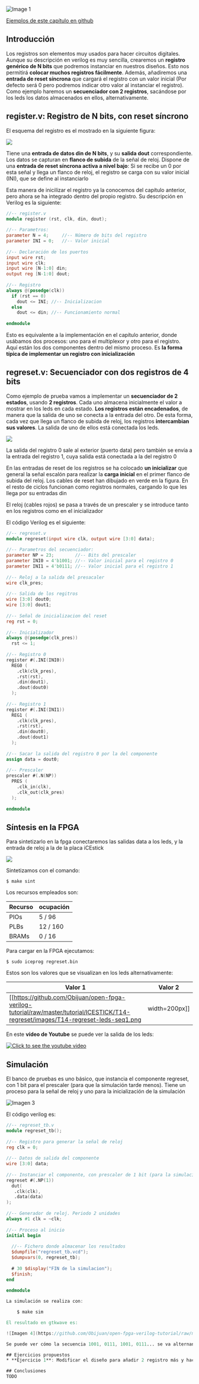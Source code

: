 
![Image 1](https://github.com/Obijuan/open-fpga-verilog-tutorial/raw/master/tutorial/ICESTICK/T14-regreset/images/regreset-1.png)

[Ejemplos de este capítulo en github](https://github.com/Obijuan/open-fpga-verilog-tutorial/tree/master/tutorial/ICESTICK/T14-regreset)

## Introducción
Los registros son elementos muy usados para hacer circuitos digitales. Aunque su descripción en verilog es muy sencilla, crearemos un **registro genérico de N bits** que podremos instanciar en nuestros diseños. Esto nos permitirá **colocar muchos registros fácilmente**. Además, añadiremos una **entrada de reset síncrona** que cargará el registro con un valor inicial (Por defecto será 0 pero podremos indicar otro valor al instanciar el registro). Como ejemplo haremos un **secuenciador con 2 registros**, sacándose por los leds los datos almacenados en ellos, alternativamente.

## register.v: Registro de N bits, con reset síncrono

El esquema del registro es el mostrado en la siguiente figura:

![](https://github.com/Obijuan/open-fpga-verilog-tutorial/raw/master/tutorial/ICESTICK/T14-regreset/images/regreset-2.png)

Tiene una **entrada de datos din de N bits**, y su **salida dout** correspondiente. Los datos se capturan en **flanco de subida** de la señal de reloj. Dispone de una **entrada de reset síncrona activa a nivel bajo**: Si se recibe un 0 por esta señal y llega un flanco de reloj, el registro se carga con su valor inicial (INI), que se define al instanciarlo

Esta manera de inicilizar el registro ya la conocemos del capítulo anterior, pero ahora se ha integrado dentro del propio registro. Su descripción en Verilog es la siguiente:

```verilog
//-- register.v
module register (rst, clk, din, dout);
    
//-- Parametros:
parameter N = 4;     //-- Número de bits del registro
parameter INI = 0;   //-- Valor inicial
    
//-- Declaración de los puertos
input wire rst;
input wire clk;
input wire [N-1:0] din;
output reg [N-1:0] dout;
    
//-- Registro
always @(posedge(clk))
  if (rst == 0)
    dout <= INI; //-- Inicializacion
  else
    dout <= din; //-- Funcionamiento normal
    
endmodule
```

Esto es equivalente a la implementación en el capítulo anterior, donde usábamos dos procesos: uno para el multiplexor y otro para el registro. Aquí están los dos componentes dentro del mismo proceso. Es **la forma típica de implementar un registro con inicialización**

## regreset.v: Secuenciador con dos registros de 4 bits

Como ejemplo de prueba vamos a implementar un **secuenciador de 2 estados**, usando **2 registros**. Cada uno almacena inicialmente el valor a mostrar en los leds en cada estado. **Los registros están encadenados**, de manera que la salida de uno se conecta a la entrada del otro. De esta forma, cada vez que llega un flanco de  subida de reloj, los registros **intercambian sus valores**. La salida de uno de ellos está conectada los leds.

![](https://github.com/Obijuan/open-fpga-verilog-tutorial/raw/master/tutorial/ICESTICK/T14-regreset/images/regreset-3.png)

La salida del registro 0 sale al exterior (puerto data) pero también se envía a la entrada del registro 1, cuya salida está conectada a la del registro 0

En las entradas de reset de los registros se ha colocado **un inicializar** que general la señal escalón para realizar la **carga inicial** en el primer flanco de subida del reloj. Los cables de reset han dibujado en verde en la figura. En el resto de ciclos funcionan como registros normales, cargando lo que les llega por su entradas din

El reloj (cables rojos) se pasa a través de un prescaler y se introduce tanto en los registros como en el inicializador

El código Verilog es el siguiente:

```verilog
//-- regreset.v
module regreset(input wire clk, output wire [3:0] data);
    
//-- Parametros del secuenciador:
parameter NP = 23;        //-- Bits del prescaler
parameter INI0 = 4'b1001; //-- Valor inicial para el registro 0
parameter INI1 = 4'b0111; //-- Valor inicial para el registro 1
    
//-- Reloj a la salida del presacaler
wire clk_pres;
    
//-- Salida de los regitros
wire [3:0] dout0;
wire [3:0] dout1;
    
//-- Señal de inicializacion del reset
reg rst = 0;
    
//-- Inicializador
always @(posedge(clk_pres))
  rst <= 1;
    
//-- Registro 0
register #(.INI(INI0))
  REG0 (
    .clk(clk_pres),
    .rst(rst),
    .din(dout1),
    .dout(dout0)
  );
    
//-- Registro 1
register #(.INI(INI1))
  REG1 (
    .clk(clk_pres),
    .rst(rst),
    .din(dout0),
    .dout(dout1)
  );
    
//-- Sacar la salida del registro 0 por la del componente
assign data = dout0;
    
//-- Prescaler
prescaler #(.N(NP))
  PRES (
    .clk_in(clk),
    .clk_out(clk_pres)
  );
    
endmodule
```

## Síntesis en la FPGA

Para sintetizarlo en la fpga conectaremos las salidas data a los leds, y la entrada de reloj a la de la placa iCEstick

![](https://github.com/Obijuan/open-fpga-verilog-tutorial/raw/master/tutorial/ICESTICK/T14-regreset/images/regreset-1.png)

Sintetizamos con el comando:

    $ make sint

Los recursos empleados son:

| Recurso  | ocupación
|----------|-----------
|PIOs      | 5 / 96
|PLBs      | 12 / 160
|BRAMs     | 0 / 16

Para cargar en la FPGA ejecutamos:

    $ sudo iceprog regreset.bin

Estos son los valores que se visualizan en los leds alternativamente:

| Valor 1  |  Valor 2
|-----------|----------
| [[https://github.com/Obijuan/open-fpga-verilog-tutorial/raw/master/tutorial/ICESTICK/T14-regreset/images/T14-regreset-leds-seq1.png|width=200px]] | [[https://github.com/Obijuan/open-fpga-verilog-tutorial/raw/master/tutorial/ICESTICK/T14-regreset/images/T14-regreset-leds-seq2.png|width=200px]]


En este **vídeo de Youtube** se puede ver la salida de los leds:

[![Click to see the youtube video](http://img.youtube.com/vi/TgnjJZ7BZEg/0.jpg)](https://www.youtube.com/watch?v=TgnjJZ7BZEg)

## Simulación
El banco de pruebas es uno básico, que instancia el componente regreset, con 1 bit para el prescaler (para que la simulación tarde menos). Tiene un proceso para la señal de reloj y uno para la inicialización de la simulación

![Imagen 3](https://github.com/Obijuan/open-fpga-verilog-tutorial/raw/master/tutorial/ICESTICK/T14-regreset/images/regreset-4.png)

El código verilog es:

```verilog
//-- regreset_tb.v
module regreset_tb();
    
//-- Registro para generar la señal de reloj
reg clk = 0;
    
//-- Datos de salida del componente
wire [3:0] data;
    
//-- Instanciar el componente, con prescaler de 1 bit (para la simulacion)
regreset #(.NP(1))
  dut(
   .clk(clk),
   .data(data)
);
    
//-- Generador de reloj. Periodo 2 unidades
always #1 clk = ~clk;
    
//-- Proceso al inicio
initial begin 
    
  //-- Fichero donde almacenar los resultados
  $dumpfile("regreset_tb.vcd");
  $dumpvars(0, regreset_tb);
    
  # 30 $display("FIN de la simulacion");
  $finish;
end
    
endmodule

La simulación se realiza con:

    $ make sim

El resultado en gtkwave es:

![Imagen 4](https://github.com/Obijuan/open-fpga-verilog-tutorial/raw/master/tutorial/ICESTICK/T14-regreset/images/T14-regreset-sim-1.png)

Se puede ver cómo la secuencia 1001, 0111, 1001, 0111... se va alternando

## Ejercicios propuestos
* **Ejercicio 1**: Modificar el diseño para añadir 2 registro más y hacer que el secuenciador tenga 4 estados

## Conclusiones
TODO



